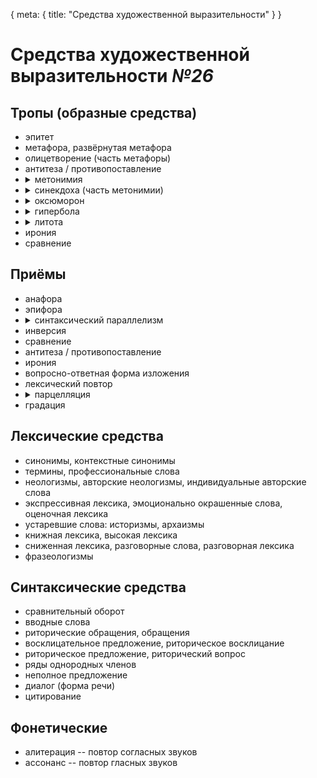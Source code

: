 <route> { meta: { title: "Средства художественной выразительности" } } </route> 

# Средства художественной выразительности _№26_

## Тропы (образные средства)

- эпитет
- метафора, развёрнутая метафора
- олицетворение (часть метафоры)
- антитеза / противопоставление
- <details>
  <summary>метонимия</summary>
  Метонимия &mdash; изображение целого через его часть:
  <blockquote>Я прочитал Достоевского.</blockquote>
  </details>
- <details>
  <summary>синекдоха (часть метонимии)</summary>
  Синекдоха &mdash; изображение множества через его часть.
  </details>
- <details>
  <summary>оксюморон</summary>
  Оксюморон &mdash; соединение несочетаемых понятий.
  </details> 
- <details>
  <summary>гипербола</summary>
  Гипербола &mdash; художественное приувеличение:
  <blockquote>Я всю жизнь потратил на работу</blockquote>
  </details> 
- <details>
  <summary>литота</summary>
  Литота &mdash; художественное приуменьшение.
  </details> 
- ирония
- сравнение

## Приёмы

- анафора
- эпифора
- <details>
  <summary>синтаксический параллелизм</summary>
  Синтаксический параллелизм &mdash; одинаковое построение частей предложений или соседних предложений.
  </details>
- инверсия
- сравнение
- антитеза / противопоставление
- ирония
- вопросно-ответная форма изложения
- лексический повтор
- <details>
  <summary>парцелляция</summary>
  Парцелляция: подчинительный союз или второстепенный член вынесены в отдельное предложение.
  </details>
- градация

## Лексические средства

- синонимы, контекстные синонимы
- термины, профессиональные слова
- неологизмы,
  авторские неологизмы,
  индивидуальные авторские слова
- экспрессивная лексика,
  эмоционально окрашенные слова,
  оценочная лексика
- устаревшие слова: историзмы, архаизмы
- книжная лексика, высокая лексика
- сниженная лексика, разговорные слова, разговорная лексика
- фразеологизмы

## Синтаксические средства

- сравнительный оборот
- вводные слова
- риторические обращения, обращения
- восклицательное предложение,
  риторическое восклицание
- риторическое предложение,
  риторический вопрос
- ряды однородных членов
- неполное предложение
- диалог (форма речи)
- цитирование

## Фонетические

- алитерация -- повтор согласных звуков
- ассонанс -- повтор гласных звуков